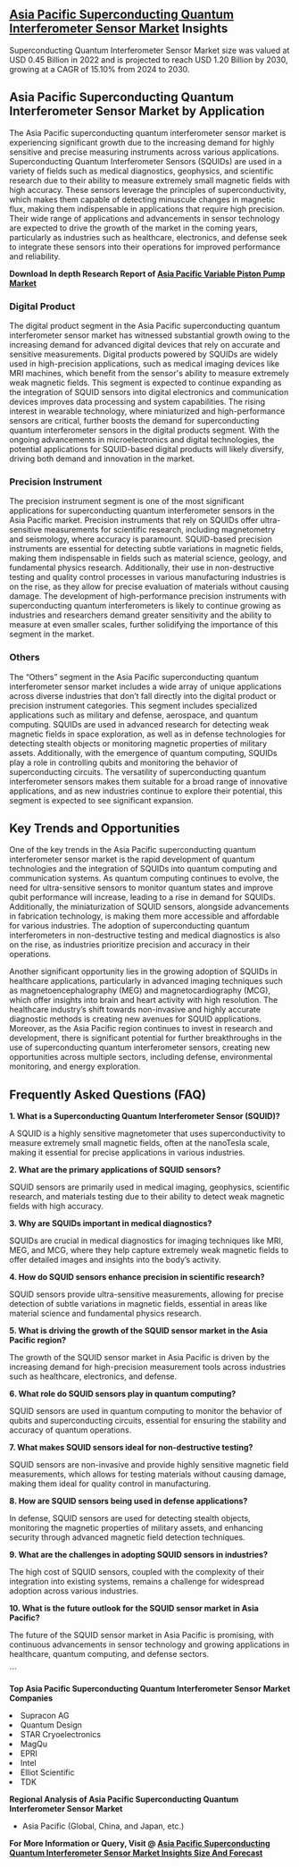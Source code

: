 <h2><a href="https://www.verifiedmarketreports.com/download-sample/?rid=271016&amp;utm_source=Github-Feb&amp;utm_medium=225" target="_blank">Asia Pacific Superconducting Quantum Interferometer Sensor Market</a> Insights</h2><p>Superconducting Quantum Interferometer Sensor Market size was valued at USD 0.45 Billion in 2022 and is projected to reach USD 1.20 Billion by 2030, growing at a CAGR of 15.10% from 2024 to 2030.</p><p><h2>Asia Pacific Superconducting Quantum Interferometer Sensor Market by Application</h2> <p>The Asia Pacific superconducting quantum interferometer sensor market is experiencing significant growth due to the increasing demand for highly sensitive and precise measuring instruments across various applications. Superconducting Quantum Interferometer Sensors (SQUIDs) are used in a variety of fields such as medical diagnostics, geophysics, and scientific research due to their ability to measure extremely small magnetic fields with high accuracy. These sensors leverage the principles of superconductivity, which makes them capable of detecting minuscule changes in magnetic flux, making them indispensable in applications that require high precision. Their wide range of applications and advancements in sensor technology are expected to drive the growth of the market in the coming years, particularly as industries such as healthcare, electronics, and defense seek to integrate these sensors into their operations for improved performance and reliability. <p><strong>Download In depth Research Report of <a href="https://www.verifiedmarketreports.com/download-sample/?rid=236118&amp;utm_source=Pulse-Dec&amp;utm_medium=225" target="_blank">Asia Pacific Variable Piston Pump Market</a></strong></p> <h3>Digital Product</h3> <p>The digital product segment in the Asia Pacific superconducting quantum interferometer sensor market has witnessed substantial growth owing to the increasing demand for advanced digital devices that rely on accurate and sensitive measurements. Digital products powered by SQUIDs are widely used in high-precision applications, such as medical imaging devices like MRI machines, which benefit from the sensor's ability to measure extremely weak magnetic fields. This segment is expected to continue expanding as the integration of SQUID sensors into digital electronics and communication devices improves data processing and system capabilities. The rising interest in wearable technology, where miniaturized and high-performance sensors are critical, further boosts the demand for superconducting quantum interferometer sensors in the digital products segment. With the ongoing advancements in microelectronics and digital technologies, the potential applications for SQUID-based digital products will likely diversify, driving both demand and innovation in the market. <h3>Precision Instrument</h3> <p>The precision instrument segment is one of the most significant applications for superconducting quantum interferometer sensors in the Asia Pacific market. Precision instruments that rely on SQUIDs offer ultra-sensitive measurements for scientific research, including magnetometry and seismology, where accuracy is paramount. SQUID-based precision instruments are essential for detecting subtle variations in magnetic fields, making them indispensable in fields such as material science, geology, and fundamental physics research. Additionally, their use in non-destructive testing and quality control processes in various manufacturing industries is on the rise, as they allow for precise evaluation of materials without causing damage. The development of high-performance precision instruments with superconducting quantum interferometers is likely to continue growing as industries and researchers demand greater sensitivity and the ability to measure at even smaller scales, further solidifying the importance of this segment in the market. <h3>Others</h3> <p>The “Others” segment in the Asia Pacific superconducting quantum interferometer sensor market includes a wide array of unique applications across diverse industries that don’t fall directly into the digital product or precision instrument categories. This segment includes specialized applications such as military and defense, aerospace, and quantum computing. SQUIDs are used in advanced research for detecting weak magnetic fields in space exploration, as well as in defense technologies for detecting stealth objects or monitoring magnetic properties of military assets. Additionally, with the emergence of quantum computing, SQUIDs play a role in controlling qubits and monitoring the behavior of superconducting circuits. The versatility of superconducting quantum interferometer sensors makes them suitable for a broad range of innovative applications, and as new industries continue to explore their potential, this segment is expected to see significant expansion. <h2>Key Trends and Opportunities</h2> <p>One of the key trends in the Asia Pacific superconducting quantum interferometer sensor market is the rapid development of quantum technologies and the integration of SQUIDs into quantum computing and communication systems. As quantum computing continues to evolve, the need for ultra-sensitive sensors to monitor quantum states and improve qubit performance will increase, leading to a rise in demand for SQUIDs. Additionally, the miniaturization of SQUID sensors, alongside advancements in fabrication technology, is making them more accessible and affordable for various industries. The adoption of superconducting quantum interferometers in non-destructive testing and medical diagnostics is also on the rise, as industries prioritize precision and accuracy in their operations. <p>Another significant opportunity lies in the growing adoption of SQUIDs in healthcare applications, particularly in advanced imaging techniques such as magnetoencephalography (MEG) and magnetocardiography (MCG), which offer insights into brain and heart activity with high resolution. The healthcare industry’s shift towards non-invasive and highly accurate diagnostic methods is creating new avenues for SQUID applications. Moreover, as the Asia Pacific region continues to invest in research and development, there is significant potential for further breakthroughs in the use of superconducting quantum interferometer sensors, creating new opportunities across multiple sectors, including defense, environmental monitoring, and energy exploration. <h2>Frequently Asked Questions (FAQ)</h2> <p><strong>1. What is a Superconducting Quantum Interferometer Sensor (SQUID)?</strong></p> <p>A SQUID is a highly sensitive magnetometer that uses superconductivity to measure extremely small magnetic fields, often at the nanoTesla scale, making it essential for precise applications in various industries.</p> <p><strong>2. What are the primary applications of SQUID sensors?</strong></p> <p>SQUID sensors are primarily used in medical imaging, geophysics, scientific research, and materials testing due to their ability to detect weak magnetic fields with high accuracy.</p> <p><strong>3. Why are SQUIDs important in medical diagnostics?</strong></p> <p>SQUIDs are crucial in medical diagnostics for imaging techniques like MRI, MEG, and MCG, where they help capture extremely weak magnetic fields to offer detailed images and insights into the body’s activity.</p> <p><strong>4. How do SQUID sensors enhance precision in scientific research?</strong></p> <p>SQUID sensors provide ultra-sensitive measurements, allowing for precise detection of subtle variations in magnetic fields, essential in areas like material science and fundamental physics research.</p> <p><strong>5. What is driving the growth of the SQUID sensor market in the Asia Pacific region?</strong></p> <p>The growth of the SQUID sensor market in Asia Pacific is driven by the increasing demand for high-precision measurement tools across industries such as healthcare, electronics, and defense.</p> <p><strong>6. What role do SQUID sensors play in quantum computing?</strong></p> <p>SQUID sensors are used in quantum computing to monitor the behavior of qubits and superconducting circuits, essential for ensuring the stability and accuracy of quantum operations.</p> <p><strong>7. What makes SQUID sensors ideal for non-destructive testing?</strong></p> <p>SQUID sensors are non-invasive and provide highly sensitive magnetic field measurements, which allows for testing materials without causing damage, making them ideal for quality control in manufacturing.</p> <p><strong>8. How are SQUID sensors being used in defense applications?</strong></p> <p>In defense, SQUID sensors are used for detecting stealth objects, monitoring the magnetic properties of military assets, and enhancing security through advanced magnetic field detection techniques.</p> <p><strong>9. What are the challenges in adopting SQUID sensors in industries?</strong></p> <p>The high cost of SQUID sensors, coupled with the complexity of their integration into existing systems, remains a challenge for widespread adoption across various industries.</p> <p><strong>10. What is the future outlook for the SQUID sensor market in Asia Pacific?</strong></p> <p>The future of the SQUID sensor market in Asia Pacific is promising, with continuous advancements in sensor technology and growing applications in healthcare, quantum computing, and defense sectors.</p> ```</p><p><strong>Top Asia Pacific Superconducting Quantum Interferometer Sensor Market Companies</strong></p><div data-test-id=""><p><li>Supracon AG</li><li> Quantum Design</li><li> STAR Cryoelectronics</li><li> MagQu</li><li> EPRI</li><li> Intel</li><li> Elliot Scientific</li><li> TDK</li></p><div><strong>Regional Analysis of&nbsp;Asia Pacific Superconducting Quantum Interferometer Sensor Market</strong></div><ul><li dir="ltr"><p dir="ltr">Asia Pacific (Global, China, and Japan, etc.)</p></li></ul><p><strong>For More Information or Query, Visit @&nbsp;</strong><strong><a href="https://www.verifiedmarketreports.com/product/superconducting-quantum-interferometer-sensor-market/?utm_source=Github-Feb&amp;utm_medium=225" target="_blank">Asia Pacific Superconducting Quantum Interferometer Sensor Market Insights Size And Forecast</a></strong></p></div><h2>&nbsp;</h2><div data-test-id="">&nbsp;</div>

